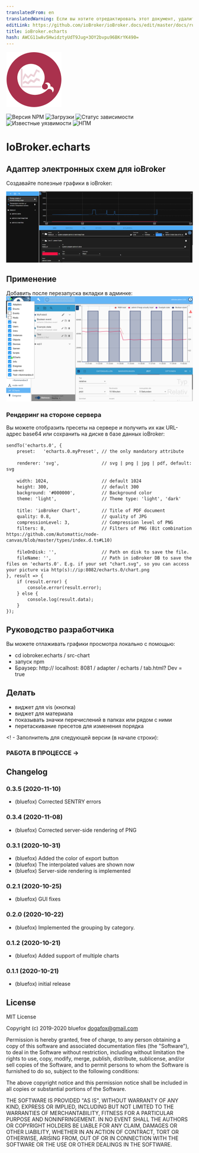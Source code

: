 ```yaml
---
translatedFrom: en
translatedWarning: Если вы хотите отредактировать этот документ, удалите поле «translationFrom», в противном случае этот документ будет снова автоматически переведен
editLink: https://github.com/ioBroker/ioBroker.docs/edit/master/docs/ru/adapterref/iobroker.echarts/README.md
title: ioBroker.echarts
hash: AWCG11wAv5HwidztyUdT9Jug+3OY2bvpu96BKrYK490=
---
```

![Логотип](../../../en/adapterref/iobroker.echarts/admin/echarts.png)

![Версия NPM](http://img.shields.io/npm/v/iobroker.echarts.svg)
![Загрузки](https://img.shields.io/npm/dm/iobroker.echarts.svg)
![Статус зависимости](https://img.shields.io/david/ioBroker/iobroker.echarts.svg)
![Известные уязвимости](https://snyk.io/test/github/ioBroker/ioBroker.echarts/badge.svg)
![НПМ](https://nodei.co/npm/iobroker.echarts.png?downloads=true)

# IoBroker.echarts
## Адаптер электронных схем для ioBroker
Создавайте полезные графики в ioBroker:

![Снимок экрана](../../../en/adapterref/iobroker.echarts/img/screenshot1.png)

## Применение
Добавить после перезапуска вкладки в админке: ![Админ](../../../en/adapterref/iobroker.echarts/img/admin.png)

### Рендеринг на стороне сервера
Вы можете отобразить пресеты на сервере и получить их как URL-адрес base64 или сохранить на диске в базе данных ioBroker:

```
sendTo('echarts.0', {
    preset:   'echarts.0.myPreset', // the only mandatory attribute

    renderer: 'svg',                // svg | png | jpg | pdf, default: svg

    width: 1024,                    // default 1024
    height: 300,                    // default 300
    background: '#000000',          // Background color
    theme: 'light',                 // Theme type: 'light', 'dark'

    title: 'ioBroker Chart',        // Title of PDF document
    quality: 0.8,                   // quality of JPG
    compressionLevel: 3,            // Compression level of PNG
    filters: 8,                     // Filters of PNG (Bit combination https://github.com/Automattic/node-canvas/blob/master/types/index.d.ts#L10)

    fileOnDisk: '',                 // Path on disk to save the file.
    fileName: '',                   // Path in ioBroker DB to save the files on 'echarts.0'. E.g. if your set "chart.svg", so you can access your picture via http(s)://ip:8082/echarts.0/chart.png
}, result => {
    if (result.error) {
        console.error(result.error);
    } else {
        console.log(result.data);
    }
});
```

## Руководство разработчика
Вы можете отлаживать графики просмотра локально с помощью:

- cd iobroker.echarts / src-chart
- запуск npm
- Браузер: http:// localhost: 8081 / adapter / echarts / tab.html? Dev = true

## Делать
- виджет для vis (кнопка)
- виджет для материала
- показывать значки перечислений в папках или рядом с ними
- перетаскивание пресетов для изменения порядка

<! - Заполнитель для следующей версии (в начале строки):

### __РАБОТА В ПРОЦЕССЕ__ ->

## Changelog
### 0.3.5 (2020-11-10)
* (bluefox) Corrected SENTRY errors

### 0.3.4 (2020-11-08)
* (bluefox) Corrected server-side rendering of PNG 

### 0.3.1 (2020-10-31)
* (bluefox) Added the color of export button 
* (bluefox) The interpolated values are shown now
* (bluefox) Server-side rendering is implemented

### 0.2.1 (2020-10-25)
* (bluefox) GUI fixes

### 0.2.0 (2020-10-22)
* (bluefox) Implemented the grouping by category.

### 0.1.2 (2020-10-21)
* (bluefox) Added support of multiple charts

### 0.1.1 (2020-10-21)
* (bluefox) initial release

## License
MIT License

Copyright (c) 2019-2020 bluefox <dogafox@gmail.com>

Permission is hereby granted, free of charge, to any person obtaining a copy
of this software and associated documentation files (the "Software"), to deal
in the Software without restriction, including without limitation the rights
to use, copy, modify, merge, publish, distribute, sublicense, and/or sell
copies of the Software, and to permit persons to whom the Software is
furnished to do so, subject to the following conditions:

The above copyright notice and this permission notice shall be included in all
copies or substantial portions of the Software.

THE SOFTWARE IS PROVIDED "AS IS", WITHOUT WARRANTY OF ANY KIND, EXPRESS OR
IMPLIED, INCLUDING BUT NOT LIMITED TO THE WARRANTIES OF MERCHANTABILITY,
FITNESS FOR A PARTICULAR PURPOSE AND NONINFRINGEMENT. IN NO EVENT SHALL THE
AUTHORS OR COPYRIGHT HOLDERS BE LIABLE FOR ANY CLAIM, DAMAGES OR OTHER
LIABILITY, WHETHER IN AN ACTION OF CONTRACT, TORT OR OTHERWISE, ARISING FROM,
OUT OF OR IN CONNECTION WITH THE SOFTWARE OR THE USE OR OTHER DEALINGS IN THE
SOFTWARE.